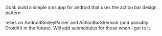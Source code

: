 Goal: build a simple sms app for android that uses the action bar design pattern

relies on AndroidSmileyParser and ActionBarSherlock (and possibly DroidKit in the future). Will add submodules for those when I get to it.